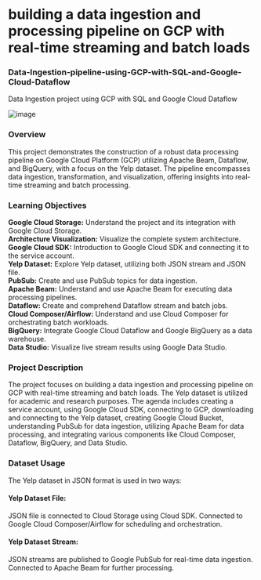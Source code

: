 # building a data ingestion and processing pipeline on GCP with real-time streaming and batch loads
### Data-Ingestion-pipeline-using-GCP-with-SQL-and-Google-Cloud-Dataflow
Data Ingestion project using GCP with SQL and Google Cloud Dataflow 


![image](https://github.com/DhruvAjmeri/Data-Ingestion-project-using-GCP-with-SQL-and-Google-Cloud-Dataflow/assets/65453606/981d5a99-d234-473d-9c26-b0c7d8fcd8cc)

### Overview
This project demonstrates the construction of a robust data processing pipeline on Google Cloud Platform (GCP) utilizing Apache Beam, Dataflow, and BigQuery, with a focus on the Yelp dataset. The pipeline encompasses data ingestion, transformation, and visualization, offering insights into real-time streaming and batch processing.

### Learning Objectives
**Google Cloud Storage:** Understand the project and its integration with Google Cloud Storage.  
**Architecture Visualization:** Visualize the complete system architecture.  
**Google Cloud SDK:** Introduction to Google Cloud SDK and connecting it to the service account.  
**Yelp Dataset:** Explore Yelp dataset, utilizing both JSON stream and JSON file.  
**PubSub:** Create and use PubSub topics for data ingestion.  
**Apache Beam:** Understand and use Apache Beam for executing data processing pipelines.  
**Dataflow:** Create and comprehend Dataflow stream and batch jobs.  
**Cloud Composer/Airflow:** Understand and use Cloud Composer for orchestrating batch workloads.  
**BigQuery:** Integrate Google Cloud Dataflow and Google BigQuery as a data warehouse.  
**Data Studio:** Visualize live stream results using Google Data Studio.


### Project Description
The project focuses on building a data ingestion and processing pipeline on GCP with real-time streaming and batch loads. The Yelp dataset is utilized for academic and research purposes. The agenda includes creating a service account, using Google Cloud SDK, connecting to GCP, downloading and connecting to the Yelp dataset, creating Google Cloud Bucket, understanding PubSub for data ingestion, utilizing Apache Beam for data processing, and integrating various components like Cloud Composer, Dataflow, BigQuery, and Data Studio.

### Dataset Usage
The Yelp dataset in JSON format is used in two ways:

#### Yelp Dataset File:
JSON file is connected to Cloud Storage using Cloud SDK.
Connected to Google Cloud Composer/Airflow for scheduling and orchestration.

#### Yelp Dataset Stream:
JSON streams are published to Google PubSub for real-time data ingestion.
Connected to Apache Beam for further processing.
